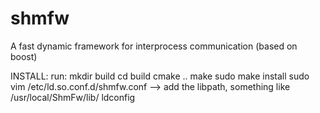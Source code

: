 shmfw
=====

 A fast dynamic framework for interprocess communication (based on boost)

 
INSTALL:
 run:
 mkdir build
 cd build
 cmake ..
 make
 sudo make install
 sudo vim /etc/ld.so.conf.d/shmfw.conf
   --> add the libpath, something like /usr/local/ShmFw/lib/
 ldconfig
 
 